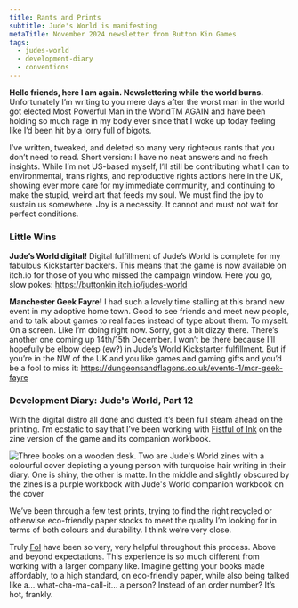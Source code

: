 ```yaml
---
title: Rants and Prints
subtitle: Jude's World is manifesting
metaTitle: November 2024 newsletter from Button Kin Games
tags:
  - judes-world
  - development-diary
  - conventions
---
```


<p>
    <strong>Hello friends, here I am again. Newslettering while the world burns.</strong> Unfortunately I’m writing to you mere days after the worst man in the world got elected Most Powerful Man in the WorldTM AGAIN and have been holding so much rage in my body ever since that I woke up today feeling like I’d been hit by a lorry full of bigots.
</p><p>
    I’ve written, tweaked, and deleted so many very righteous rants that you don’t need to read. Short version: I have no neat answers and no fresh insights. While I’m not US-based myself, I’ll still be contributing what I can to environmental, trans rights, and reproductive rights actions here in the UK, showing ever more care for my immediate community, and continuing to make the stupid, weird art that feeds my soul. We must find the joy to sustain us somewhere. Joy is a necessity. It cannot and must not wait for perfect conditions.
</p>
<h3>Little Wins</h3>
<p>
    <strong>Jude’s World digital!</strong> Digital fulfillment of Jude’s World is complete for my fabulous Kickstarter backers. This means that the game is now available on itch.io for those of you who missed the campaign window. Here you go, slow pokes: <a href="https://buttonkin.itch.io/judes-world" target="_blank">https://buttonkin.itch.io/judes-world</a>
</p><p>
    <strong>Manchester Geek Fayre!</strong> I had such a lovely time stalling at this brand new event in my adoptive home town. Good to see friends and meet new people, and to talk about games to real faces instead of type about them. To myself. On a screen. Like I’m doing right now. Sorry, got a bit dizzy there. There’s another one coming up 14th/15th December. I won’t be there because I’ll hopefully be elbow deep (ew?) in Jude’s World Kickstarter fulfillment. But if you’re in the NW of the UK and you like games and gaming gifts and you’d be a fool to miss it: <a href="https://dungeonsandflagons.co.uk/events-1/mcr-geek-fayre" target="_blank">https://dungeonsandflagons.co.uk/events-1/mcr-geek-fayre</a>
</p>
<h3>Development Diary: Jude's World, Part 12</h3>
<p>
    With the digital distro all done and dusted it’s been full steam ahead on the printing. I’m ecstatic to say that I’ve been working with <a href="http://fistful.ink/" target="_blank">Fistful of Ink</a> on the zine version of the game and its companion workbook.
</p>
<img src="/assets/images/newsletter/judes_world_test_prints.png" alt="Three books on a wooden desk. Two are Jude's World zines with a colourful cover depicting a young person with turquoise hair writing in their diary. One is shiny, the other is matte. In the middle and slightly obscured by the zines is a purple workbook with Jude's World companion workbook on the cover">
<p>
    We’ve been through a few test prints, trying to find the right recycled or otherwise eco-friendly paper stocks to meet the quality I’m looking for in terms of both colours and durability. I think we’re very close.
</p><p>
    Truly <a href="http://fistful.ink/" target="_blank">FoI</a> have been so very, very helpful throughout this process. Above and beyond expectations. This experience is so much different from working with a larger company like. Imagine getting your books made affordably, to a high standard, on eco-friendly paper, while also being talked like a… what-cha-ma-call-it… a person? Instead of an order number? It’s hot, frankly.
</p>

